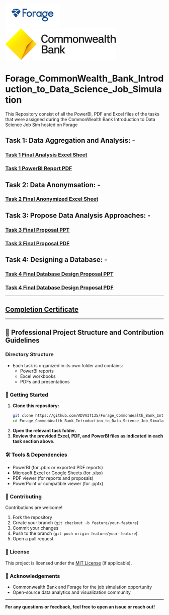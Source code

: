 <p>
<img src="https://github.com/ADVAIT135/Forage_CommonWealth_Bank_Introduction_to_Data_Science_Job_Simulation/blob/0ed8dfc3632483a727687967322cd0c4ae7d5696/Forage.PNG?raw=True" alt="Forage" >
<img src="https://github.com/ADVAIT135/Forage_CommonWealth_Bank_Introduction_to_Data_Science_Job_Simulation/blob/0ed8dfc3632483a727687967322cd0c4ae7d5696/CommBank%20Logos_Beacon%20Wordmark%20Black.png?raw=true" height=100px alt="CommBank">
</p>

# Forage_CommonWealth_Bank_Introduction_to_Data_Science_Job_Simulation
This Repository consist of all the  PowerBI, PDF and Excel files of the tasks that were assigned during the CommonWealth Bank Introduction to Data Science Job Sim hosted on Forage

## Task 1: Data Aggregation and Analysis: -
### [Task 1 Final Analysis Excel Sheet](https://docs.google.com/spreadsheets/d/1IHfkp3pm18xTzzKR6uhkuAVuI8O6kMWj/edit?usp=sharing&ouid=107273333217567463879&rtpof=true&sd=true)
### [Task 1 PowerBI Report PDF](https://github.com/ADVAIT135/Forage_CommonWealth_Bank_Introduction_to_Data_Science_Job_Simulation/blob/0ed8dfc3632483a727687967322cd0c4ae7d5696/Task%201%3A%20Data%20Aggregation%20and%20Analysis/Task%201%20PowerBI%20Report.pdf)

## Task 2: Data Anonymsation: -
### [Task 2 Final Anonymized Excel Sheet](https://view.officeapps.live.com/op/view.aspx?src=https%3A%2F%2Fraw.githubusercontent.com%2FADVAIT135%2FForage_CommonWealth_Bank_Introduction_to_Data_Science_Job_Simulation%2Fmain%2FTask%202%3A%20Data%20Anonymsation%2FTask%202%20Final%20Anonymized%20Dataset.xlsx)

## Task 3: Propose Data Analysis Approaches: -
### [Task 3 Final Proposal PPT](https://view.officeapps.live.com/op/view.aspx?src=https%3A%2F%2Fraw.githubusercontent.com%2FADVAIT135%2FForage_CommonWealth_Bank_Introduction_to_Data_Science_Job_Simulation%2Fmain%2FTask%203%3A%20Propose%20Data%20Analysis%20Approaches%2FTask%203%20Final%20Proposal.pptx)
### [Task 3 Final Proposal PDF](https://github.com/ADVAIT135/Forage_CommonWealth_Bank_Introduction_to_Data_Science_Job_Simulation/blob/0ed8dfc3632483a727687967322cd0c4ae7d5696/Task%203%3A%20Propose%20Data%20Analysis%20Approaches/Task%203%20Final%20Proposal.pdf)

## Task 4: Designing a Database: -
### [Task 4 Final Database Design Proposal PPT](https://view.officeapps.live.com/op/view.aspx?src=https%3A%2F%2Fraw.githubusercontent.com%2FADVAIT135%2FForage_CommonWealth_Bank_Introduction_to_Data_Science_Job_Simulation%2Fmain%2FTask%204%3A%20Designing%20a%20Database%2FTask%204%20Final%20Database%20Design%20Proposal.pptx)
### [Task 4 Final Database Design Proposal PDF](https://github.com/ADVAIT135/Forage_CommonWealth_Bank_Introduction_to_Data_Science_Job_Simulation/blob/0ed8dfc3632483a727687967322cd0c4ae7d5696/Task%204%3A%20Designing%20a%20Database/Task%204%20Final%20Database%20Design%20Proposal.pdf)

<hr>

## [Completion Certificate](https://forage-uploads-prod.s3.amazonaws.com/completion-certificates/Commonwealth%20Bank/smwfytX3mcLboA9bf_Commonwealth%20Bank_xHj9pxotQTSvEtW8B_1707294422044_completion_certificate.pdf)

---

## 📁 Professional Project Structure and Contribution Guidelines

### Directory Structure

- Each task is organized in its own folder and contains:
  - PowerBI reports
  - Excel workbooks
  - PDFs and presentations

### 🚀 Getting Started

1. **Clone this repository:**
   ```bash
   git clone https://github.com/ADVAIT135/Forage_CommonWealth_Bank_Introduction_to_Data_Science_Job_Simulation.git
   cd Forage_CommonWealth_Bank_Introduction_to_Data_Science_Job_Simulation
   ```
2. **Open the relevant task folder.**
3. **Review the provided Excel, PDF, and PowerBI files as indicated in each task section above.**

### 🛠️ Tools & Dependencies

- PowerBI (for .pbix or exported PDF reports)
- Microsoft Excel or Google Sheets (for .xlsx)
- PDF viewer (for reports and proposals)
- PowerPoint or compatible viewer (for .pptx)

### 🤝 Contributing

Contributions are welcome!
1. Fork the repository
2. Create your branch (`git checkout -b feature/your-feature`)
3. Commit your changes
4. Push to the branch (`git push origin feature/your-feature`)
5. Open a pull request

### 📜 License

This project is licensed under the [MIT License](./LICENSE) (if applicable).

### 🙏 Acknowledgements

- Commonwealth Bank and Forage for the job simulation opportunity
- Open-source data analytics and visualization community

---

**For any questions or feedback, feel free to open an issue or reach out!**
